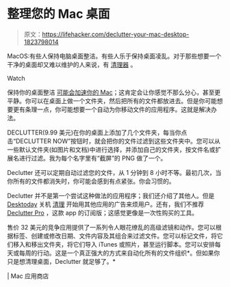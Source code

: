 # 整理您的 Mac 桌面

> 原文：<https://lifehacker.com/declutter-your-mac-desktop-1823798014>

MacOS:有些人保持电脑桌面整洁。有些人乐于保持桌面凌乱。对于那些想要一个干净的桌面却又难以维护的人来说，有 [清理器](https://itunes.apple.com/us/app/declutter-organize-desktop/id950644971?mt=12) 。

Watch

保持你的桌面整洁 [可能会加速你的 Mac](https://lifehacker.com/an-overly-cluttered-desktop-can-seriously-slow-down-you-5893054)；这肯定会让你感觉不那么分心，甚至更平静。你可以在桌面上做一个文件夹，然后把所有的文件都放进去。但是你可能想要更有条理一点，你可能想要一个自动为你移动文件的应用程序。这就是解决办法。

DECLUTTER(9.99 美元)在你的桌面上添加了几个文件夹，每当你点击“DECLUTTER NOW”按钮时，就会把你的文件过滤到这些文件夹中。您可以从一些默认文件夹(如图片和文档)中进行选择，并添加自己的文件夹，按文件名或扩展名进行过滤。我为每个名字里有“截屏”的 PNG 做了一个。

Declutter 还可以定期自动过滤您的文件，从 1 分钟到 8 小时不等。最初几次，当你所有的文件都消失时，你可能会感到有点紧张。你会习惯的。

Declutter 并不是第一个尝试这种做法的应用程序；我们还介绍了其他人。但是 [Desktoday](https://lifehacker.com/desktoday-automatically-organizes-your-macs-desktop-5785844) 关机 [清理](https://lifehacker.com/clean-automatically-organizes-your-desktop-icons-to-avo-5839275) 开始用其他应用的广告来烦用户。还有，我们不推荐 [Declutter Pro](https://itunes.apple.com/us/app/declutter-pro/id1187706662?mt=12) ，这款 app 的订阅版；这感觉更像是一次性购买的工具。

售价 32 美元的竞争应用提供了一系列令人眼花缭乱的高级滤镜和动作。您可以根据标签、创建或修改日期、文件内容及其组合来过滤文件。您可以标记文件，将它们移入和移出文件夹，将它们导入 iTunes 或照片，甚至运行脚本。您可以安排每天或每周的行动。这是一个真正强大的方式来自动化所有的文件组织*。但如果你只是想清理桌面，Declutter 就足够了。* 

| Mac 应用商店